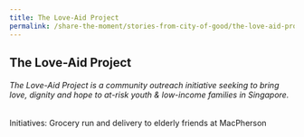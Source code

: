 ```yaml
---
title: The Love-Aid Project 
permalink: /share-the-moment/stories-from-city-of-good/the-love-aid-project
---
```


## The Love-Aid Project 

###### The Love-Aid Project is a community outreach initiative seeking to bring love, dignity and hope to at-risk youth & low-income families in Singapore.

Initiatives: Grocery run and delivery to elderly friends at MacPherson
